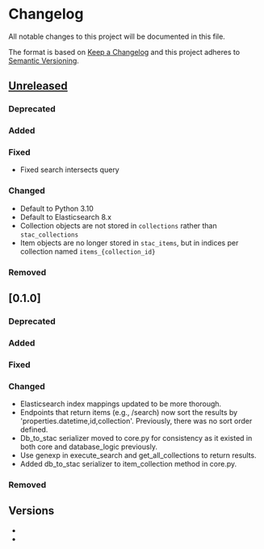 # Changelog

All notable changes to this project will be documented in this file.

The format is based on [Keep a Changelog](http://keepachangelog.com/en/1.0.0/)
and this project adheres to [Semantic Versioning](http://semver.org/spec/v2.0.0.html).

## [Unreleased]

### Deprecated

### Added

### Fixed

- Fixed search intersects query

### Changed

- Default to Python 3.10
- Default to Elasticsearch 8.x
- Collection objects are not stored in `collections` rather than `stac_collections`
- Item objects are no longer stored in `stac_items`, but in indices per collection named `items_{collection_id}`

### Removed

## [0.1.0]

### Deprecated

### Added

### Fixed

### Changed

- Elasticsearch index mappings updated to be more thorough.
- Endpoints that return items (e.g., /search) now sort the results by 'properties.datetime,id,collection'.
  Previously, there was no sort order defined.
- Db_to_stac serializer moved to core.py for consistency as it existed in both core and database_logic previously. 
- Use genexp in execute_search and get_all_collections to return results.
- Added db_to_stac serializer to item_collection method in core.py.

### Removed

## Versions

- [Unreleased]: <https://github.com/stac-utils/stac-fastapi-elasticsearch/tree/v0.1.0...main>
- [v0.1.0]: <https://github.com/stac-utils/stac-fastapi-elasticsearch/tree/v0.1.0>
